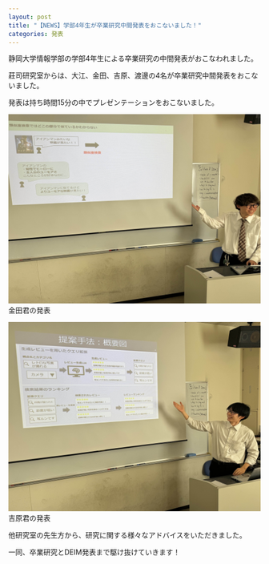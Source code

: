 ```yaml
---
layout: post
title: "【NEWS】学部4年生が卒業研究中間発表をおこないました！"
categories: 発表
---
```


静岡大学情報学部の学部4年生による卒業研究の中間発表がおこなわれました。

莊司研究室からは、大江、金田、吉原、渡邊の4名が卒業研究中間発表をおこないました。

発表は持ち時間15分の中でプレゼンテーションをおこないました。

![写真](/assets/img/posts/20241107/chukan_1.jpg "金田君")
金田君の発表

![写真](/assets/img/posts/20241107/chukan_2.jpg "吉原君")
吉原君の発表

他研究室の先生方から、研究に関する様々なアドバイスをいただきました。

一同、卒業研究とDEIM発表まで駆け抜けていきます！